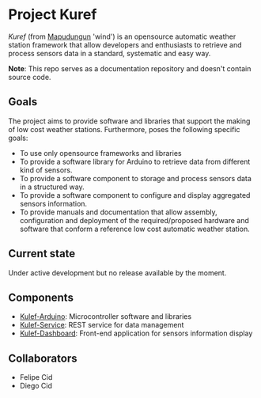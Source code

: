 # Project Kuref
*Kuref* (from [Mapudungun](https://en.wikipedia.org/wiki/Mapuche_language) 'wind') is an opensource automatic weather station framework that allow developers and enthusiasts to retrieve and process sensors data in a standard, systematic and easy way.

**Note**: This repo serves as a documentation repository and doesn't contain source code.

## Goals

The project aims to provide software and libraries that support the making of low cost weather stations. Furthermore, poses the following specific goals:
*  To use only opensource frameworks and libraries
*  To provide a software library for Arduino to retrieve data from different kind of sensors.
*  To provide a software component to storage and process sensors data in a structured way.
*  To provide a software component to configure and display aggregated sensors information.
*  To provide manuals and documentation that allow assembly, configuration and deployment of the required/proposed hardware and software that conform a reference low cost automatic weather station.

## Current state

Under active development but no release available by the moment.

## Components

*  [Kulef-Arduino](https://github.com/dcidallendes/kuref-arduino): Microcontroller software and libraries
*  [Kulef-Service](https://github.com/dcidallendes/kuref-service): REST service for data management
*  [Kulef-Dashboard](https://github.com/dcidallendes/kuref-dashboard): Front-end application for sensors information display

## Collaborators
*  Felipe Cid
*  Diego Cid
